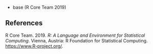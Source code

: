 -   base (R Core Team 2019)

References
----------

R Core Team. 2019. *R: A Language and Environment for Statistical
Computing*. Vienna, Austria: R Foundation for Statistical Computing.
<https://www.R-project.org/>.

